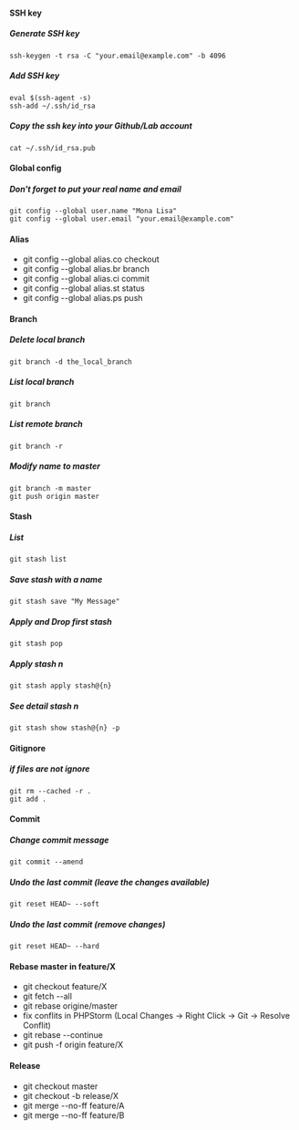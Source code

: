 #### SSH key
##### Generate SSH key
```ssh-keygen -t rsa -C "your.email@example.com" -b 4096```
##### Add SSH key
```
eval $(ssh-agent -s)
ssh-add ~/.ssh/id_rsa
```
##### Copy the ssh key into your Github/Lab account
```cat ~/.ssh/id_rsa.pub```
#### Global config 
##### Don't forget to put your real name and email 
```
git config --global user.name "Mona Lisa"
git config --global user.email "your.email@example.com"
```
#### Alias
- git config --global alias.co checkout 
- git config --global alias.br branch 
- git config --global alias.ci commit 
- git config --global alias.st status 
- git config --global alias.ps push 
#### Branch
##### Delete local branch
```git branch -d the_local_branch```
##### List local branch
```git branch```
##### List remote branch
```git branch -r```
##### Modify name to master
```
git branch -m master
git push origin master
```
#### Stash
##### List 
```git stash list```
##### Save stash with a name
```git stash save "My Message"```
##### Apply and Drop first stash
```git stash pop```
##### Apply stash n
```git stash apply stash@{n}```
##### See detail stash n
```git stash show stash@{n} -p```
#### Gitignore
##### if files are not ignore
```
git rm --cached -r .
git add .
```
#### Commit
##### Change commit message
```git commit --amend```
##### Undo the last commit (leave the changes available)
```git reset HEAD~ --soft```
##### Undo the last commit (remove changes)
```git reset HEAD~ --hard```
#### Rebase master in feature/X
- git checkout feature/X
- git fetch --all
- git rebase origine/master
- fix conflits in PHPStorm (Local Changes -> Right Click -> Git -> Resolve Conflit)
- git rebase --continue
- git push -f origin feature/X
#### Release
- git checkout master
- git checkout -b release/X
- git merge --no-ff feature/A
- git merge --no-ff feature/B
